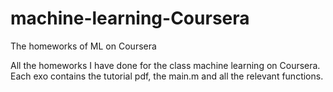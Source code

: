 # machine-learning-Coursera
The homeworks of ML on Coursera

All the homeworks I have done for the class machine learning on Coursera.
Each exo contains the tutorial pdf, the main.m and all the relevant functions.
